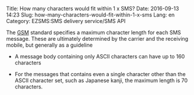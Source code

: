 Title: How many characters would fit within 1 x SMS?
Date: 2016-09-13 14:23
Slug: how-many-characters-would-fit-within-1-x-sms
Lang: en
Category: EZSMS:SMS delivery service/SMS API

The [GSM](https://en.wikipedia.org/wiki/Short_Message_Service) standard specifies a maximum character length for each SMS message. These are ultimately determined by the carrier and the receiving mobile, but generally as a guideline

* A message body containing only ASCII characters can have up to 160 characters

* For the messages that contains even a single character other than the ASCII character set, such as Japanese kanji, the maximum length is 70 characters.